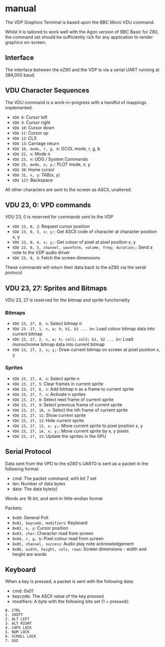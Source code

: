# manual

The VDP Graphics Terminal is based upon the BBC Micro VDU command.

Whilst it is tailored to work well with the Agon version of BBC Basic for Z80, the command set should be sufficiently rich for any application to render graphics on-screen.

## Interface

The interface between the eZ80 and the VDP is via a serial UART running at 384,000 baud.

## VDU Character Sequences

The VDU command is a work-in-progress with a handful of mappings implemented.

- `VDU 8`: Cursor left
- `VDU 9`: Cursor right
- `VDU 10`: Cursor down
- `VDU 11`: Cursor up
- `VDU 12`: CLS
- `VDU 13`: Carriage return
- `VDU 18, mode, r, g, b`: GCOL mode, r, g, b
- `VDU 22, n`: Mode n
- `VDU 23, n`: UDG / System Commands
- `VDU 25, mode, x; y;`: PLOT mode, x, y
- `VDU 30`: Home cursor
- `VDU 31, x, y`: TAB(x, y)
- `VDU 127`: Backspace

All other characters are sent to the screen as ASCII, unaltered.

## VDU 23, 0: VPD commands

VDU 23, 0 is reserved for commands sent to the VDP

- `VDU 23, 0, 2`: Request cursor position
- `VDU 23, 0, 3, x; y;`: Get ASCII code of character at character position x, y
- `VDU 23, 0, 4, x; y;`: Get colour of pixel at pixel position x, y
- `VDU 23, 0, 5, channel, waveform, volume, freq; duration;`: Send a note to the VDP audio driver
- `VDU 23, 0, 6`: Fetch the screen dimensions 

These commands will return their data back to the eZ80 via the serial protocol

## VDU 23, 27: Sprites and Bitmaps

VDU 23, 27 is reserved for the bitmap and sprite functionality

### Bitmaps

- `VDU 23, 27, 0, n`: Select bitmap n
- `VDU 23. 27, 1, n, w; h; b1, b2 ... bn`: Load colour bitmap data into current bitmap
- `VDU 23, 27, 2, n, w; h; col1; col2; b1, b2 ... bn`: Load monochrome bitmap data into current bitmap
- `VDU 23, 27, 3, x; y;`: Draw current bitmap on screen at pixel position x, y

### Sprites

- `VDU 23, 27, 4, n`: Select sprite n
- `VDU 23, 27, 5`: Clear frames in current sprite
- `VDU 23, 27, 6, n`: Add bitmap n as a frame to current sprite
- `VDU 23, 27, 7, n`: Activate n sprites
- `VDU 23, 27, 8`: Select next frame of current sprite
- `VDU 23, 27, 9`: Select previous frame of current sprite
- `VDU 23, 27, 10, n`: Select the nth frame of current sprite
- `VDU 23, 27, 11`: Show current sprite
- `VDU 23, 27, 12`: Hide current sprite
- `VDU 23, 27, 13, x; y;`: Move current sprite to pixel position x, y
- `VDU 23, 27, 14, x; y;`: Move current sprite by x, y pixels
- `VDU 23, 27, 15`: Update the sprites in the GPU

## Serial Protocol

Data sent from the VPD to the eZ80's UART0 is sent as a packet in the following format:

- cmd: The packet command, with bit 7 set
- len: Number of data bytes
- data: The data byte(s)

Words are 16 bit, and sent in little-endian format

Packets:

- `0x00`: General Poll
- `0x01, keycode, modifiers`: Keyboard
- `0x02, x, y`: Cursor position
- `0x03, char`: Character read from screen
- `0x04, r, g, b`: Pixel colour read from screen
- `0x05, channel, success`: Audio play note acknowledgement
- `0x06, width, height, cols, rows`: Screen dimensions - width and height are words

## Keyboard

When a key is pressed, a packet is sent with the following data:
- cmd: 0x01
- keycode: The ASCII value of the key pressed
- modifiers: A byte with the following bits set (1 = pressed):
```
0. CTRL
1. SHIFT
2. ALT LEFT
3. ALT RIGHT
4. CAPS LOCK
5. NUM LOCK
6. SCROLL LOCK
7. GUI
```